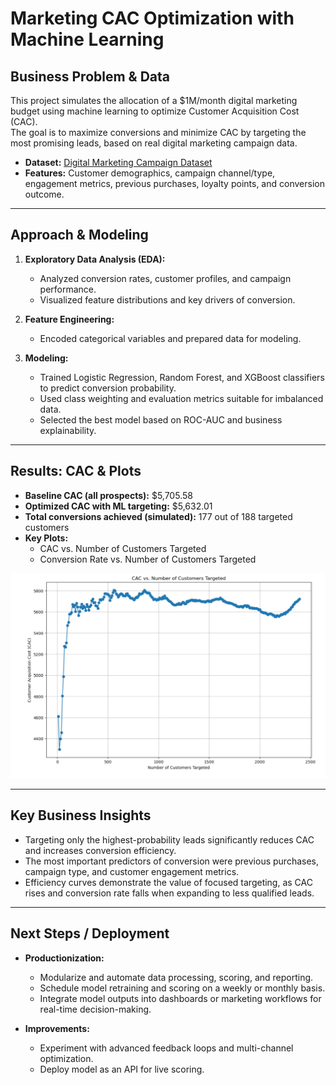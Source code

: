 # Marketing CAC Optimization with Machine Learning

## Business Problem & Data

This project simulates the allocation of a $1M/month digital marketing budget using machine learning to optimize Customer Acquisition Cost (CAC).  
The goal is to maximize conversions and minimize CAC by targeting the most promising leads, based on real digital marketing campaign data.

- **Dataset:** [Digital Marketing Campaign Dataset](link-to-dataset-or-source)
- **Features:** Customer demographics, campaign channel/type, engagement metrics, previous purchases, loyalty points, and conversion outcome.

---

## Approach & Modeling

1. **Exploratory Data Analysis (EDA):**
   - Analyzed conversion rates, customer profiles, and campaign performance.
   - Visualized feature distributions and key drivers of conversion.

2. **Feature Engineering:**
   - Encoded categorical variables and prepared data for modeling.

3. **Modeling:**
   - Trained Logistic Regression, Random Forest, and XGBoost classifiers to predict conversion probability.
   - Used class weighting and evaluation metrics suitable for imbalanced data.
   - Selected the best model based on ROC-AUC and business explainability.

---

## Results: CAC & Plots

- **Baseline CAC (all prospects):** \$5,705.58
- **Optimized CAC with ML targeting:** \$5,632.01
- **Total conversions achieved (simulated):** 177 out of 188 targeted customers
- **Key Plots:**
  - CAC vs. Number of Customers Targeted
  - Conversion Rate vs. Number of Customers Targeted

![CAC vs. Customers Targeted](CAC_vs_Customers_Targeted.jpg)

---

## Key Business Insights

- Targeting only the highest-probability leads significantly reduces CAC and increases conversion efficiency.
- The most important predictors of conversion were previous purchases, campaign type, and customer engagement metrics.
- Efficiency curves demonstrate the value of focused targeting, as CAC rises and conversion rate falls when expanding to less qualified leads.

---

## Next Steps / Deployment

- **Productionization:**  
  - Modularize and automate data processing, scoring, and reporting.
  - Schedule model retraining and scoring on a weekly or monthly basis.
  - Integrate model outputs into dashboards or marketing workflows for real-time decision-making.

- **Improvements:**  
  - Experiment with advanced feedback loops and multi-channel optimization.
  - Deploy model as an API for live scoring.
 
